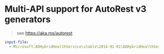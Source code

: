 # Multi-API support for AutoRest v3 generators

> see https://aka.ms/autorest

``` yaml $(enable-multi-api)
input-file:
  - Microsoft.ADHybridHealthService\stable\2014-01-01\ADHybridHealthService.json
```
